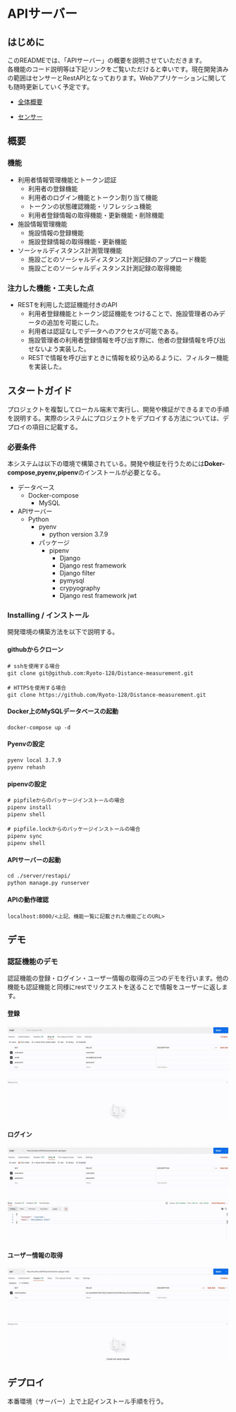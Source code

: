 # APIサーバー

## はじめに

このREADMEでは、「APIサーバー」の概要を説明させていただきます。</br>各機能のコード説明等は下記リンクをご覧いただけると幸いです。現在開発済みの範囲はセンサーとRestAPIとなっております。Webアプリケーションに関しても随時更新していく予定です。

- [全体概要](./../README.md)

- [センサー](./Sensor.md)

## 概要

### 機能

- 利用者情報管理機能とトークン認証
  - 利用者の登録機能
  - 利用者のログイン機能とトークン割り当て機能
  - トークンの状態確認機能・リフレッシュ機能
  - 利用者登録情報の取得機能・更新機能・削除機能
- 施設情報管理機能
  - 施設情報の登録機能
  - 施設登録情報の取得機能・更新機能
- ソーシャルディスタンス計測管理機能
  - 施設ごとのソーシャルディスタンス計測記録のアップロード機能
  - 施設ごとのソーシャルディスタンス計測記録の取得機能

### 注力した機能・工夫した点

- RESTを利用した認証機能付きのAPI
  - 利用者登録機能とトークン認証機能をつけることで、施設管理者のみデータの追加を可能にした。
  - 利用者は認証なしでデータへのアクセスが可能である。
  - 施設管理者の利用者登録情報を呼び出す際に、他者の登録情報を呼び出せないよう実装した。
  - RESTで情報を呼び出すときに情報を絞り込めるように、フィルター機能を実装した。

## スタートガイド

プロジェクトを複製してローカル端末で実行し、開発や検証ができるまでの手順を説明する。実際のシステムにプロジェクトをデプロイする方法については、デプロイの項目に記載する。

### 必要条件

本システムは以下の環境で構築されている。開発や検証を行うためには**Doker-compose,pyenv,pipenv**のインストールが必要となる。

- データベース
  - Docker-compose
    - MySQL
- APIサーバー
  - Python
    - pyenv 
      - python version 3.7.9
    - パッケージ
      - pipenv
        - Django
        - Django rest framework
        - Django filter
        - pymysql
        - crypyography
        - Django rest framework jwt

### Installing / インストール

開発環境の構築方法を以下で説明する。

#### githubからクローン

```
# sshを使用する場合
git clone git@github.com:Ryoto-128/Distance-measurement.git

# HTTPSを使用する場合
git clone https://github.com/Ryoto-128/Distance-measurement.git
```



#### Docker上のMySQLデータベースの起動

```
docker-compose up -d
```

#### Pyenvの設定

```
pyenv local 3.7.9
pyenv rehash
```

 #### pipenvの設定

```
# pipfileからのパッケージインストールの場合
pipenv install
pipenv shell

# pipfile.lockからのパッケージインストールの場合
pipenv sync
pipenv shell
```

#### APIサーバーの起動

```
cd ./server/restapi/
python manage.py runserver
```

#### APIの動作確認

```
localhost:8000/<上記、機能一覧に記載された機能ごとのURL>
```

## デモ

### 認証機能のデモ

認証機能の登録・ログイン・ユーザー情報の取得の三つのデモを行います。他の機能も認証機能と同様にrestでリクエストを送ることで情報をユーザーに返します。

#### 登録

![登録](./img/api_demo1.gif)

#### ログイン

![ログイン](./img/api_demo2.gif)

#### ユーザー情報の取得

![ユーザー情報の取得](./img/api_demo3.gif)

## デプロイ

本番環境（サーバー）上で上記インストール手順を行う。

